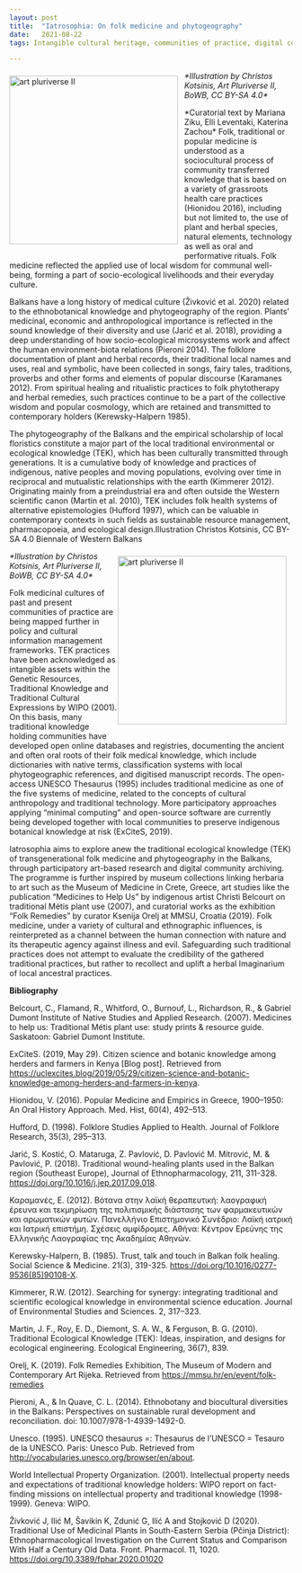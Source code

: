 ```yaml
---
layout: post
title:  "Iatrosophia: On folk medicine and phytogeography"
date:   2021-08-22
tags: Intangible cultural heritage, communities of practice, digital community archives, participatory art-based research, open knowledge 

---
```

<p><img src="https://mziku.github.io/images/Illustration by Christos Kotsinis - Art Pluriverse II - BoWB - CC BY-SA 4.0.png" style="margin-top:2mm; margin-right:3mm; margin-bottom:5mm; margin-left:0;" alt="art pluriverse II" width="300" height="" align="left"><i>*Illustration by Christos Kotsinis, Art Pluriverse II, BoWB, CC BY-SA 4.0*</i></p>*Curatorial text by Mariana Ziku, Elli Leventaki, Katerina Zachou*  
Folk, traditional or popular medicine is understood as a sociοcultural process of community transferred knowledge that is based on a variety of grassroots health care practices (Hionidou 2016), including but not limited to, the use of plant and herbal species, natural elements, technology as well as oral and performative rituals. Folk medicine reflected the applied use of local wisdom for communal well-being, forming a part of socio-ecological livelihoods and their everyday culture.

Balkans have a long history of medical culture (Živković et al. 2020) related to the ethnobotanical knowledge and phytogeography of the region. Plants’ medicinal, economic and anthropological importance is reflected in the sound knowledge of their diversity and use (Jarić et al. 2018), providing a deep understanding of how socio-ecological microsystems work and affect the human environment-biota relations (Pieroni 2014). The folklore documentation of plant and herbal records, their traditional local names and uses, real and symbolic, have been collected in songs, fairy tales, traditions, proverbs and other forms and elements of popular discourse (Karamanes 2012). From spiritual healing and ritualistic practices to folk phytotherapy and herbal remedies, such practices continue to be a part of the collective wisdom and popular cosmology, which are retained and transmitted to contemporary holders (Kerewsky-Halpern 1985).

The phytogeography of the Balkans and the empirical scholarship of local floristics constitute a major part of the local traditional environmental or ecological knowledge (TEK), which has been culturally transmitted through generations. It is a cumulative body of knowledge and practices of indigenous, native peoples and moving populations, evolving over time in reciprocal and mutualistic relationships with the earth (Kimmerer 2012). Originating mainly from a preindustrial era and often outside the Western scientific canon (Martin et al. 2010), TEK includes folk health systems of alternative epistemologies (Hufford 1997), which can be valuable in contemporary contexts in such fields as sustainable resource management, pharmacopoeia, and ecological design.Illustration Christos Kotsinis, CC BY-SA 4.0 Biennale of Western Balkans

<p><img src="https://mziku.github.io/images/Illustration 2 by Christos Kotsinis - Art Pluriverse II - BoWB - CC BY-SA 4.0.png" style="margin-top:2mm; margin-right:3mm; margin-bottom:5mm; margin-left:0;" alt="art pluriverse II" width="300" height="" align="right"><i>*Illustration by Christos Kotsinis, Art Pluriverse II, BoWB, CC BY-SA 4.0*</i></p>Folk medicinal cultures of past and present communities of practice are being mapped further in policy and cultural information management frameworks. TEK practices have been acknowledged as intangible assets within the Genetic Resources, Traditional Knowledge and Traditional Cultural Expressions by WIPO (2001). On this basis, many traditional knowledge holding communities have developed open online databases and registries, documenting the ancient and often oral roots of their folk medical knowledge, which include dictionaries with native terms, classification systems with local phytogeographic references, and digitised manuscript records. The open-access UNESCO Thesaurus (1995) includes traditional medicine as one of the five systems of medicine, related to the concepts of cultural anthropology and traditional technology. More participatory approaches applying “minimal computing” and open-source software are currently being developed together with local communities to preserve indigenous botanical knowledge at risk (ExCiteS, 2019).

Iatrosophia aims to explore anew the traditional ecological knowledge (TEK) of transgenerational folk medicine and phytogeography in the Balkans, through participatory art-based research and digital community archiving. The programme is further inspired by museum collections linking herbaria to art such as the Museum of Medicine in Crete, Greece, art studies like the publication “Medicines to Help Us” by indigenous artist Christi Belcourt on traditional Métis plant use (2007), and curatorial works as the exhibition “Folk Remedies” by curator Ksenija Orelj at MMSU, Croatia (2019). Folk medicine, under a variety of cultural and ethnographic influences, is reinterpreted as a channel between the human connection with nature and its therapeutic agency against illness and evil. Safeguarding such traditional practices does not attempt to evaluate the credibility of the gathered traditional practices, but rather to recollect and uplift a herbal Imaginarium of local ancestral practices.

**Bibliography**

Belcourt, C., Flamand, R., Whitford, O., Burnouf, L., Richardson, R., & Gabriel Dumont Institute of Native Studies and Applied Research. (2007). Medicines to help us: Traditional Métis plant use: study prints & resource guide. Saskatoon: Gabriel Dumont Institute.  

ExCiteS. (2019, May 29). Citizen science and b­otanic knowledge among herders and farmers in Kenya [Blog post]. Retrieved from https://uclexcites.blog/2019/05/29/citizen-science-and-botanic-knowledge-among-herders-and-farmers-in-kenya.  

Hionidou, V. (2016). Popular Medicine and Empirics in Greece, 1900–1950: An Oral History Approach. Med. Hist, 60(4), 492–513.  

Hufford, D. (1998). Folklore Studies Applied to Health. Journal of Folklore Research, 35(3), 295–313.  

Jarić, S. Kostić, O. Mataruga, Z. Pavlović, D. Pavlović M. Mitrović, M. & Pavlović, P. (2018). Traditional wound-healing plants used in the Balkan region (Southeast Europe), Journal of Ethnopharmacology, 211, 311-328. https://doi.org/10.1016/j.jep.2017.09.018.  

Καραμανές, Ε. (2012). Βότανα στην λαϊκή θεραπευτική: λαογραφική έρευνα και τεκμηρίωση της πολιτισμικής διάστασης των φαρμακευτικών και αρωματικών φυτών. Πανελλήνιο Επιστημονικό Συνέδριο: Λαϊκή ιατρική και Ιατρική επιστήμη. Σχέσεις αμφίδρομες. Αθήνα: Κέντρον Ερεύνης της Ελληνικής Λαογραφίας της Ακαδημίας Αθηνών.  

Κerewsky-Halpern, B. (1985). Trust, talk and touch in Balkan folk healing. Social Science & Medicine. 21(3), 319-325. https://doi.org/10.1016/0277-9536(85)90108-X.  

Kimmerer, R.W. (2012). Searching for synergy: integrating traditional and scientific ecological knowledge in environmental science education. Journal of Environmental Studies and Sciences. 2, 317–323.  

Martin, J. F., Roy, E. D., Diemont, S. A. W., & Ferguson, B. G. (2010). Traditional Ecological Knowledge (TEK): Ideas, inspiration, and designs for ecological engineering. Ecological Engineering, 36(7), 839.  

Orelj, K. (2019). Folk Remedies Exhibition, The Museum of Modern and Contemporary Art Rijeka. Retrieved from https://mmsu.hr/en/event/folk-remedies  

Pieroni, A., & In Quave, C. L. (2014). Ethnobotany and biocultural diversities in the Balkans: Perspectives on sustainable rural development and reconciliation. doi: 10.1007/978-1-4939-1492-0.  

Unesco. (1995). UNESCO thesaurus =: Thesaurus de l’UNESCO = Tesauro de la UNESCO. Paris: Unesco Pub. Retrieved from http://vocabularies.unesco.org/browser/en/about.  

World Intellectual Property Organization. (2001). Intellectual property needs and expectations of traditional knowledge holders: WIPO report on fact-finding missions on intellectual property and traditional knowledge (1998-1999). Geneva: WIPO.  

Živković J, Ilić M, Šavikin K, Zdunić G, Ilić A and Stojković D (2020). Traditional Use of Medicinal Plants in South-Eastern Serbia (Pčinja District): Ethnopharmacological Investigation on the Current Status and Comparison With Half a Century Old Data. Front. Pharmacol. 11, 1020. https://doi.org/10.3389/fphar.2020.01020  


